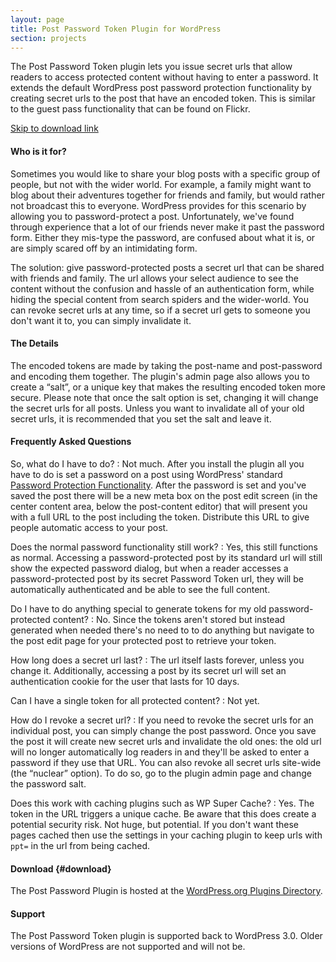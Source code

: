 ```yaml
---
layout: page
title: Post Password Token Plugin for WordPress
section: projects
---
```

The Post Password Token plugin lets you issue secret urls that allow readers to access protected content without having to enter a password. It extends the default WordPress post password protection functionality by creating secret urls to the post that have an encoded token. This is similar to the guest pass functionality that can be found on Flickr.

<a class="darr" href="#download">Skip to download link</a>

####  Who is it for?

Sometimes you would like to share your blog posts with a specific group of people, but not with the wider world. For example, a family might want to blog about their adventures together for friends and family, but would rather not broadcast this to everyone. WordPress provides for this scenario by allowing you to password-protect a post. Unfortunately, we've found through experience that a lot of our friends never make it past the password form. Either they mis-type the password, are confused about what it is, or are simply scared off by an intimidating form.

The solution: give password-protected posts a secret url that can be shared with friends and family. The url allows your select audience to see the content without the confusion and hassle of an authentication form, while hiding the special content from search spiders and the wider-world. You can revoke secret urls at any time, so if a secret url gets to someone you don't want it to, you can simply invalidate it.

#### The Details

The encoded tokens are made by taking the post-name and post-password and encoding them together. The plugin's admin page also allows you to create a &#8220;salt&#8221;, or a unique key that makes the resulting encoded token more secure. Please note that once the salt option is set, changing it will change the secret urls for all posts. Unless you want to invalidate all of your old secret urls, it is recommended that you set the salt and leave it.

#### Frequently Asked Questions

So, what do I have to do?
: Not much. After you install the plugin all you have to do is set a password on a post using WordPress' standard <a href="http://codex.wordpress.org/Content_Visibility">Password Protection Functionality</a>. After the password is set and you've saved the post there will be a new meta box on the post edit screen (in the center content area, below the post-content editor) that will present you with a full URL to the post including the token. Distribute this URL to give people automatic access to your post.

Does the normal password functionality still work?
: Yes, this still functions as normal. Accessing a password-protected post by its standard url will still show the expected password dialog, but when a reader accesses a password-protected post by its secret Password Token url, they will be automatically authenticated and be able to see the full content.

Do I have to do anything special to generate tokens for my old password-protected content?
: No. Since the tokens aren't stored but instead generated when needed there's no need to to do anything but navigate to the post edit page for your protected post to retrieve your token.

How long does a secret url last?
: The url itself lasts forever, unless you change it. Additionally, accessing a post by its secret url will set an authentication cookie for the user that lasts for 10 days.

Can I have a single token for all protected content?
: Not yet.

How do I revoke a secret url?
: If you need to revoke the secret urls for an individual post, you can simply change the post password. Once you save the post it will create new secret urls and invalidate the old ones: the old url will no longer automatically log readers in and they'll be asked to enter a password if they use that URL. You can also revoke all secret urls site-wide (the &#8220;nuclear&#8221; option). To do so, go to the plugin admin page and change the password salt.

Does this work with caching plugins such as WP Super Cache?
: Yes. The token in the URL triggers a unique cache. Be aware that this does create a potential security risk. Not huge, but potential. If you don't want these pages cached then use the settings in your caching plugin to keep urls with <code>ppt=</code> in the url from being cached.

#### Download {#download}

The Post Password Plugin is hosted at the <a href="http://wordpress.org/extend/plugins/post-password-plugin/">WordPress.org Plugins Directory</a>.

#### Support

The Post Password Token plugin is supported back to WordPress 3.0. Older versions of WordPress are not supported and will not be.
